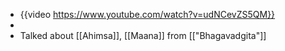 - {{video https://www.youtube.com/watch?v=udNCevZS5QM}}
-
- Talked about [[Ahimsa]], [[Maana]] from [["Bhagavadgita"]]